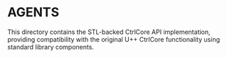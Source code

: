 # AGENTS

This directory contains the STL-backed CtrlCore API implementation, providing compatibility with the original U++ CtrlCore functionality using standard library components.